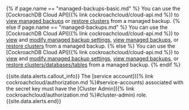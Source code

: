 {% if page.name == "managed-backups-basic.md" %}
You can use the [CockroachDB Cloud API]({% link cockroachcloud/cloud-api.md %}) to [view managed backups](#view-managed-backups) or [restore clusters](#restore-from-a-managed-backup) from a managed backup.
{% else if page.name == "managed-backups.md"  %}
You can use the [CockroachDB Cloud API]({% link cockroachcloud/cloud-api.md %}) to [view](#get-information-on-backup-settings) and [modify managed backup settings](#modify-backup-settings-on-a-cluster), [view managed backups](#view-managed-backups), or [restore clusters](#restore-from-a-managed-backup) from a managed backup.
{% else %}
You can use the [CockroachDB Cloud API]({% link cockroachcloud/cloud-api.md %}) to [view](#get-information-on-backup-settings) and [modify managed backup settings](#modify-backup-settings-on-a-cluster), [view managed backups](#view-managed-backups), or [restore clusters/databases/tables](#restore-from-a-managed-backup) from a managed backup.
{% endif %}

{{site.data.alerts.callout_info}}
The [service account]({% link cockroachcloud/authorization.md %}#service-accounts) associated with the secret key must have the [Cluster Admin]({% link cockroachcloud/authorization.md %}#cluster-admin) role.
{{site.data.alerts.end}}